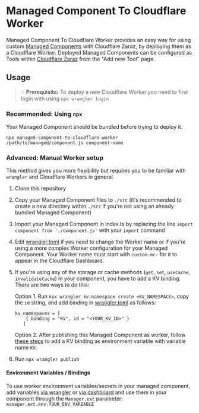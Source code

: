 # Managed Component To Cloudflare Worker

Managed Component To Cloudflare Worker provides an easy way for using custom [Managed Components](https://managedcomponents.dev/) with Cloudflare Zaraz, by deploying them as a Cloudflare Worker. Deployed Managed Components can be configured as Tools within [Cloudflare Zaraz](https://dash.cloudflare.com/) from the "Add new Tool" page.

## Usage

> 💡 **Prerequisite:** To deploy a new Cloudflare Worker you need to first login with using `npx wrangler login`

### Recommended: Using `npx`

Your Managed Component should be bundled before trying to deploy it.

`npx managed-component-to-cloudflare-worker /path/to/managed/component.js component-name`

### Advanced: Manual Worker setup

This method gives you more flexibility but requires you to be familiar with `wrangler` and Cloudflare Workers in general.

1. Clone this repository
2. Copy your Managed Component files to `./src` (it's recommended to create a new directory within `./src` if you're not using an already bundled Managed Component)
3. Import your Managed Component in index.ts by replacing the line `import component from './component.js'` with your `import` command
4. Edit [wrangler.toml](wrangler.toml) if you need to change the Worker name or if you're using a more complex Worker configuration for your Managed Component. Your Worker name must start with `custom-mc-` for it to appear in the Cloudflare Dashboard.
5. If you're using any of the storage or cache methods (`get`, `set`, `useCache`, `invalidateCache`) in your component,
  you have to add a KV binding. There are two ways to do this:

     Option 1. Run `npx wrangler kv:namespace create <KV_NAMESPACE>`, copy the `id` string, and add binding in [wrangler.toml](wrangler.toml) as follows:

     ```
     kv_namespaces = [
         { binding = "KV", id = "<YOUR_KV_ID>" }
        ]
     ```
     Option 2. After publishing this Managed Component as worker, follow [these steps](https://developers.cloudflare.com/workers/configuration/environment-variables/#add-environment-variables-via-the-dashboard) to add a KV binding as environment variable with variable name `KV`.

1. Run `npx wrangler publish`

#### Environment Variables / Bindings

To use worker environment variables/secrets in your managed component, add variables [via wrangler](https://developers.cloudflare.com/workers/configuration/environment-variables/#add-environment-variables-via-wrangler) or [via dashboard](https://developers.cloudflare.com/workers/configuration/environment-variables/#add-environment-variables-via-the-dashboard) and use them in your component through the `Manager.ext` parameter: `manager.ext.env.YOUR_ENV_VARIABLE`